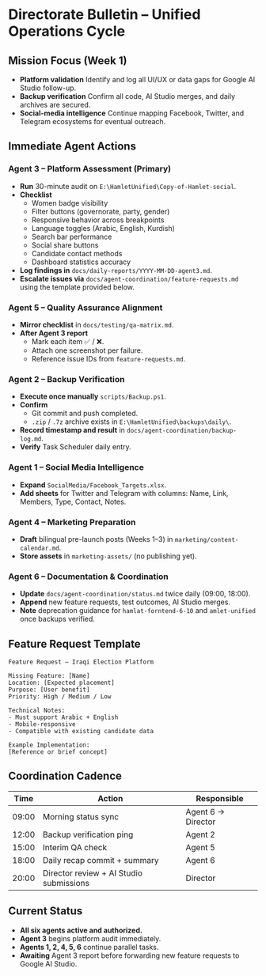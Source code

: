 # Directorate Bulletin – Unified Operations Cycle

## Mission Focus (Week 1)
- **Platform validation** Identify and log all UI/UX or data gaps for Google AI Studio follow-up.
- **Backup verification** Confirm all code, AI Studio merges, and daily archives are secured.
- **Social-media intelligence** Continue mapping Facebook, Twitter, and Telegram ecosystems for eventual outreach.

## Immediate Agent Actions
### Agent 3 – Platform Assessment (Primary)
- **Run** 30-minute audit on `E:\HamletUnified\Copy-of-Hamlet-social`.
- **Checklist**
  - Women badge visibility
  - Filter buttons (governorate, party, gender)
  - Responsive behavior across breakpoints
  - Language toggles (Arabic, English, Kurdish)
  - Search bar performance
  - Social share buttons
  - Candidate contact methods
  - Dashboard statistics accuracy
- **Log findings in** `docs/daily-reports/YYYY-MM-DD-agent3.md`.
- **Escalate issues via** `docs/agent-coordination/feature-requests.md` using the template provided below.

### Agent 5 – Quality Assurance Alignment
- **Mirror checklist** in `docs/testing/qa-matrix.md`.
- **After Agent 3 report**
  - Mark each item ✅ / ❌.
  - Attach one screenshot per failure.
  - Reference issue IDs from `feature-requests.md`.

### Agent 2 – Backup Verification
- **Execute once manually** `scripts/Backup.ps1`.
- **Confirm**
  - Git commit and push completed.
  - `.zip` / `.7z` archive exists in `E:\HamletUnified\backups\daily\`.
- **Record timestamp and result** in `docs/agent-coordination/backup-log.md`.
- **Verify** Task Scheduler daily entry.

### Agent 1 – Social Media Intelligence
- **Expand** `SocialMedia/Facebook_Targets.xlsx`.
- **Add sheets** for Twitter and Telegram with columns: Name, Link, Members, Type, Contact, Notes.

### Agent 4 – Marketing Preparation
- **Draft** bilingual pre-launch posts (Weeks 1–3) in `marketing/content-calendar.md`.
- **Store assets** in `marketing-assets/` (no publishing yet).

### Agent 6 – Documentation & Coordination
- **Update** `docs/agent-coordination/status.md` twice daily (09:00, 18:00).
- **Append** new feature requests, test outcomes, AI Studio merges.
- **Note** deprecation guidance for `hamlat-forntend-6-10` and `amlet-unified` once backups verified.

## Feature Request Template
```
Feature Request – Iraqi Election Platform

Missing Feature: [Name]
Location: [Expected placement]
Purpose: [User benefit]
Priority: High / Medium / Low

Technical Notes:
- Must support Arabic + English
- Mobile-responsive
- Compatible with existing candidate data

Example Implementation:
[Reference or brief concept]
```

## Coordination Cadence
| Time  | Action                        | Responsible |
|-------|-------------------------------|-------------|
| 09:00 | Morning status sync           | Agent 6 → Director |
| 12:00 | Backup verification ping      | Agent 2     |
| 15:00 | Interim QA check              | Agent 5     |
| 18:00 | Daily recap commit + summary  | Agent 6     |
| 20:00 | Director review + AI Studio submissions | Director |

## Current Status
- **All six agents active and authorized.**
- **Agent 3** begins platform audit immediately.
- **Agents 1, 2, 4, 5, 6** continue parallel tasks.
- **Awaiting** Agent 3 report before forwarding new feature requests to Google AI Studio.
